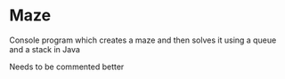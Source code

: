 # Maze
Console program which creates a maze and then solves it using a queue and a stack in Java

Needs to be commented better
